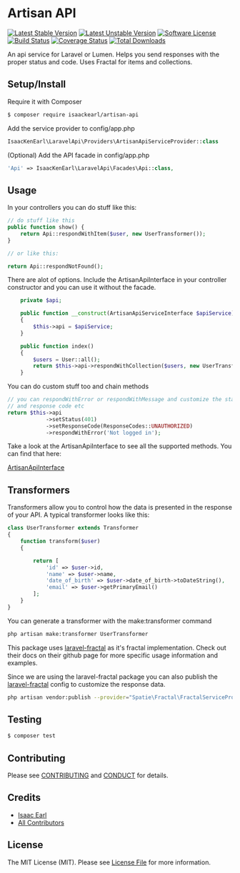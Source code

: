 # Artisan API

[![Latest Stable Version][ico-poser-stable]][link-packagist]
[![Latest Unstable Version][ico-poser-unstable]][link-packagist]
[![Software License][ico-license]](LICENSE.md)
[![Build Status][ico-travis]][link-travis]
[![Coverage Status][ico-coveralls]][link-coveralls]
[![Total Downloads][ico-downloads]][link-downloads]

An api service for Laravel or Lumen.  Helps you send responses with the proper status and code.  Uses Fractal for items and collections.

## Setup/Install

Require it with Composer

``` bash
$ composer require isaackearl/artisan-api
```

Add the service provider to config/app.php

```php
IsaacKenEarl\LaravelApi\Providers\ArtisanApiServiceProvider::class
```

(Optional) Add the API facade in config/app.php

```php
'Api' => IsaacKenEarl\LaravelApi\Facades\Api::class,
```

## Usage

In your controllers you can do stuff like this:

``` php
// do stuff like this
public function show() {
    return Api::respondWithItem($user, new UserTransformer());
}

// or like this:

return Api::respondNotFound();
```

There are alot of options.  Include the ArtisanApiInterface in your controller constructor and you can use it without the facade.

```php
    private $api;

    public function __construct(ArtisanApiServiceInterface $apiService)
    {
        $this->api = $apiService;
    }

    public function index()
    {
        $users = User::all();
        return $this->api->respondWithCollection($users, new UserTransformer());
    }
```

You can do custom stuff too and chain methods

```php
// you can respondWithError or respondWithMessage and customize the status code 
// and response code etc
return $this->api
            ->setStatus(401)
            ->setResponseCode(ResponseCodes::UNAUTHORIZED)
            ->respondWithError('Not logged in');
```

Take a look at the ArtisanApiInterface to see all the supported methods.  You can find that here:

[ArtisanApiInterface](https://github.com/isaackearl/artisan-api/blob/master/src/Interfaces/ArtisanApiServiceInterface.php)

## Transformers

Transformers allow you to control how the data is presented in the response of your API.  A typical transformer looks like this:

```php
class UserTransformer extends Transformer
{
    function transform($user)
    {

        return [
            'id' => $user->id,
            'name' => $user->name,
            'date_of_birth' => $user->date_of_birth->toDateString(),
            'email' => $user->getPrimaryEmail()
        ];
    }
}
```
You can generate a transformer with the make:transformer command

```bash
php artisan make:transformer UserTransformer
```

This package uses [laravel-fractal](https://github.com/spatie/laravel-fractal) as it's fractal implementation.  Check out their docs on their github page for more specific usage information and examples.

Since we are using the laravel-fractal package you can also publish the [laravel-fractal](https://github.com/spatie/laravel-fractal) config to customize the response data. 

```bash
php artisan vendor:publish --provider="Spatie\Fractal\FractalServiceProvider"
```

## Testing

``` bash
$ composer test
```

## Contributing

Please see [CONTRIBUTING](CONTRIBUTING.md) and [CONDUCT](CONDUCT.md) for details.

## Credits

- [Isaac Earl][link-author]
- [All Contributors][link-contributors]

## License

The MIT License (MIT). Please see [License File](LICENSE.md) for more information.

[ico-version]: https://img.shields.io/packagist/v/isaackearl/artisan-api.svg?style=flat-square
[ico-license]: https://img.shields.io/badge/license-MIT-brightgreen.svg?style=flat-square
[ico-travis]: https://img.shields.io/travis/isaackearl/artisan-api/master.svg?style=flat-square
[ico-code-quality]: https://img.shields.io/scrutinizer/g/isaackearl/artisan-api.svg?style=flat-square
[ico-downloads]: https://img.shields.io/packagist/dt/isaackearl/artisan-api.svg?style=flat-square
[ico-coveralls]: https://coveralls.io/repos/github/isaackearl/artisan-api/badge.svg?branch=master
[ico-poser-stable]: https://poser.pugx.org/isaackearl/artisan-api/v/stable?format=flat
[ico-poser-unstable]: https://poser.pugx.org/isaackearl/artisan-api/v/unstable?format=flat

[link-packagist]: https://packagist.org/packages/isaackearl/artisan-api
[link-travis]: https://travis-ci.org/isaackearl/artisan-api
[link-coveralls]: https://coveralls.io/github/isaackearl/artisan-api?branch=master
[link-code-quality]: https://scrutinizer-ci.com/g/isaackearl/artisan-api
[link-downloads]: https://packagist.org/packages/isaackearl/artisan-api
[link-author]: https://github.com/isaackearl
[link-contributors]: ../../contributors
